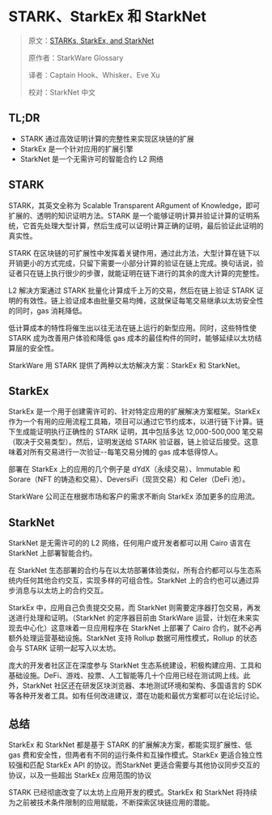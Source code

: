 
# STARK、StarkEx 和 StarkNet

> 原文：[STARKs, StarkEx, and StarkNet](https://medium.com/starkware/starks-starkex-and-starknet-9a426680745a)
>
> 原作者：StarkWare Glossary
>
> 译者：Captain Hook、Whisker、Eve Xu
>
> 校对：StarkNet 中文
>


## **TL;DR**

-   STARK 通过高效证明计算的完整性来实现区块链的扩展
-   StarkEx 是一个针对应用的扩展引擎
-   StarkNet 是一个无需许可的智能合约 L2 网络

## **STARK**

STARK，其英文全称为 Scalable Transparent ARgument of Knowledge，即可扩展的、透明的知识证明方法。STARK 是一个能够证明计算并验证计算的证明系统，它首先处理大型计算，然后生成可以证明计算正确的证明，最后验证此证明的真实性。

STARK 在区块链的可扩展性中发挥着关键作用，通过此方法，大型计算在链下以开销更小的方式完成，只留下需要一小部分计算的验证在链上完成。换句话说，验证者只在链上执行很少的步骤，就能证明在链下进行的其余的庞大计算的完整性。

L2 解决方案通过 STARK 批量化计算成千上万的交易，然后在链上验证 STARK 证明的有效性。链上验证成本由批量交易均摊，这就保证每笔交易继承以太坊安全性的同时，gas 消耗降低。

低计算成本的特性将催生出以往无法在链上运行的新型应用。同时，这些特性使 STARK 成为改善用户体验和降低 gas 成本的最佳构件的同时，能够延续以太坊结算层的安全性。

StarkWare 用 STARK 提供了两种以太坊解决方案：StarkEx 和 StarkNet。

## **StarkEx**

StarkEx 是一个用于创建需许可的、针对特定应用的扩展解决方案框架。StarkEx 作为一个有用的应用流程工具箱，项目可以通过它节约成本，以进行链下计算。链下生成能证明执行正确性的 STARK 证明，其中包括多达 12,000-500,000 笔交易（取决于交易类型）。然后，证明发送给 STARK 验证器，链上验证后接受。这意味着对所有交易进行一次验证--每笔交易分摊的 gas 成本低得惊人。

部署在 StarkEx 上的应用的几个例子是 dYdX（永续交易）、Immutable 和 Sorare（NFT 的铸造和交易）、DeversiFi（现货交易）和 Celer（DeFi 池）。

StarkWare 公司正在根据市场和客户的需求不断向 StarkEx 添加更多的应用流。

## **StarkNet**

StarkNet 是无需许可的的 L2 网络，任何用户或开发者都可以用 Cairo 语言在 StarkNet 上部署智能合约。

在 StarkNet 生态部署的合约与在以太坊部署体验类似，所有合约都可以与生态系统内任何其他合约交互，实现多样的可组合性。StarkNet 上的合约也可以通过异步消息与以太坊上的合约交互。

StarkEx 中，应用自己负责提交交易，而 StarkNet 则需要定序器打包交易，再发送进行处理和证明。（StarkNet 的定序器目前由 StarkWare 运营，计划在未来实现去中心化）这意味着一旦应用程序在 StarkNet 上部署了 Cairo 合约，就不必再额外处理运营基础设施。StarkNet 支持 Rollup 数据可用性模式，Rollup 的状态会与 STARK 证明一起写入以太坊。

庞大的开发者社区正在深度参与 StarkNet 生态系统建设，积极构建应用、工具和基础设施。DeFi、游戏、投票、人工智能等几十个应用已经在测试网上线。此外，StarkNet 社区还在研发区块浏览器、本地测试环境和架构、多国语言的 SDK 等各种开发者工具。如有任何改进建议，潜在功能和最优方案都可以在论坛讨论。

## **总结**

StarkEx 和 StarkNet 都是基于 STARK 的扩展解决方案，都能实现扩展性、低 gas 费和安全性，但两者有不同的运行条件和互操作模式。StarkEx 更适合独立性较强和匹配 StarkEx API 的协议。而StarkNet 更适合需要与其他协议同步交互的协议，以及一些超出 StarkEx 应用范围的协议

STARK 已经彻底改变了以太坊上应用开发的模式。StarkEx 和 StarkNet 将持续为之前被技术条件限制的应用赋能，不断探索区块链应用的潜能。
